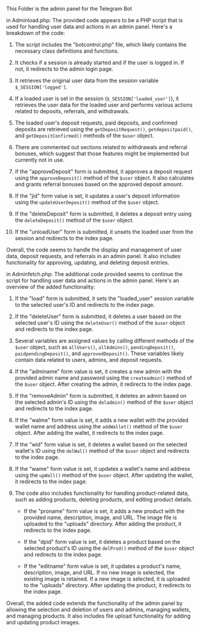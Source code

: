 This Folder is the admin panel for the Telegram Bot

in Adminload.php:
The provided code appears to be a PHP script that is used for handling user data and actions in an admin panel. Here's a breakdown of the code:

1. The script includes the "botcontrol.php" file, which likely contains the necessary class definitions and functions.

2. It checks if a session is already started and if the user is logged in. If not, it redirects to the admin login page.

3. It retrieves the original user data from the session variable `$_SESSION['logged']`.

4. If a loaded user is set in the session (`$_SESSION['loaded_user']`), it retrieves the user data for the loaded user and performs various actions related to deposits, referrals, and withdrawals.

5. The loaded user's deposit requests, paid deposits, and confirmed deposits are retrieved using the `getDepositRequest()`, `getdepositpaid()`, and `getDepositConfirmed()` methods of the `$user` object.

6. There are commented out sections related to withdrawals and referral bonuses, which suggest that those features might be implemented but currently not in use.

7. If the "approveDeposit" form is submitted, it approves a deposit request using the `approveDeposit()` method of the `$user` object. It also calculates and grants referral bonuses based on the approved deposit amount.

8. If the "jid" form value is set, it updates a user's deposit information using the `updateUserDeposit()` method of the `$user` object.

9. If the "deleteDeposit" form is submitted, it deletes a deposit entry using the `deleteDeposit()` method of the `$user` object.

10. If the "unloadUser" form is submitted, it unsets the loaded user from the session and redirects to the index page.

Overall, the code seems to handle the display and management of user data, deposit requests, and referrals in an admin panel. It also includes functionality for approving, updating, and deleting deposit entries.

in Adminfetch.php:
The additional code provided seems to continue the script for handling user data and actions in the admin panel. Here's an overview of the added functionality:

1. If the "load" form is submitted, it sets the "loaded_user" session variable to the selected user's ID and redirects to the index page.

2. If the "deleteUser" form is submitted, it deletes a user based on the selected user's ID using the `deleteUser()` method of the `$user` object and redirects to the index page.

3. Several variables are assigned values by calling different methods of the `$user` object, such as `allUsers()`, `allAdmins()`, `pendingDeposit()`, `paidpendingDeposit()`, and `approvedDeposit()`. These variables likely contain data related to users, admins, and deposit requests.

4. If the "adminame" form value is set, it creates a new admin with the provided admin name and password using the `createadmin()` method of the `$user` object. After creating the admin, it redirects to the index page.

5. If the "removeAdmin" form is submitted, it deletes an admin based on the selected admin's ID using the `deladmin()` method of the `$user` object and redirects to the index page.

6. If the "walme" form value is set, it adds a new wallet with the provided wallet name and address using the `addWallet()` method of the `$user` object. After adding the wallet, it redirects to the index page.

7. If the "wid" form value is set, it deletes a wallet based on the selected wallet's ID using the `delWal()` method of the `$user` object and redirects to the index page.

8. If the "wame" form value is set, it updates a wallet's name and address using the `upWall()` method of the `$user` object. After updating the wallet, it redirects to the index page.

9. The code also includes functionality for handling product-related data, such as adding products, deleting products, and editing product details.

   - If the "proname" form value is set, it adds a new product with the provided name, description, image, and URL. The image file is uploaded to the "uploads" directory. After adding the product, it redirects to the index page.

   - If the "dpid" form value is set, it deletes a product based on the selected product's ID using the `delProd()` method of the `$user` object and redirects to the index page.

   - If the "editname" form value is set, it updates a product's name, description, image, and URL. If no new image is selected, the existing image is retained. If a new image is selected, it is uploaded to the "uploads" directory. After updating the product, it redirects to the index page.

Overall, the added code extends the functionality of the admin panel by allowing the selection and deletion of users and admins, managing wallets, and managing products. It also includes file upload functionality for adding and updating product images.

